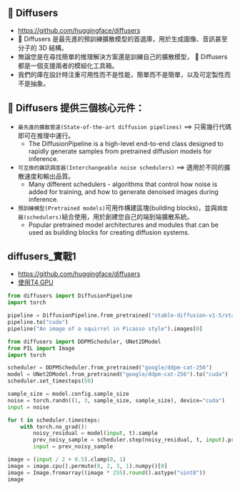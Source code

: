 ## 🤗 Diffusers
- https://github.com/huggingface/diffusers
- 🤗 Diffusers 是最先進的預訓練擴散模型的首選庫，用於生成圖像、音訊甚至分子的 3D 結構。
- 無論您是在尋找簡單的推理解決方案還是訓練自己的擴散模型， 🤗 Diffusers 都是一個支援兩者的模組化工具箱。
- 我們的庫在設計時注重可用性而不是性能，簡單而不是簡單，以及可定製性而不是抽象。

## 🤗 Diffusers 提供三個核心元件：
- `最先進的擴散管道(State-of-the-art diffusion pipelines)` ==> 只需幾行代碼即可在推理中運行。
  - The DiffusionPipeline is a high-level end-to-end class designed to rapidly generate samples from pretrained diffusion models for inference.
- `可互換的雜訊調度器(Interchangeable noise schedulers)` ==> 適用於不同的擴散速度和輸出品質。
  - Many different schedulers - algorithms that control how noise is added for training, and how to generate denoised images during inference.
- `預訓練模型(Pretrained models)`可用作構建區塊(building blocks)，並與`調度器(schedulers)`結合使用，用於創建您自己的端到端擴散系統。
  - Popular pretrained model architectures and modules that can be used as building blocks for creating diffusion systems.

## diffusers_實戰1
- https://github.com/huggingface/diffusers
- [使用T4 GPU](diffusers_實戰1_20250609_2.ipynb)
```python
from diffusers import DiffusionPipeline
import torch

pipeline = DiffusionPipeline.from_pretrained("stable-diffusion-v1-5/stable-diffusion-v1-5", torch_dtype=torch.float16)
pipeline.to("cuda")
pipeline("An image of a squirrel in Picasso style").images[0]
```

```python
from diffusers import DDPMScheduler, UNet2DModel
from PIL import Image
import torch

scheduler = DDPMScheduler.from_pretrained("google/ddpm-cat-256")
model = UNet2DModel.from_pretrained("google/ddpm-cat-256").to("cuda")
scheduler.set_timesteps(50)

sample_size = model.config.sample_size
noise = torch.randn((1, 3, sample_size, sample_size), device="cuda")
input = noise

for t in scheduler.timesteps:
    with torch.no_grad():
        noisy_residual = model(input, t).sample
        prev_noisy_sample = scheduler.step(noisy_residual, t, input).prev_sample
        input = prev_noisy_sample

image = (input / 2 + 0.5).clamp(0, 1)
image = image.cpu().permute(0, 2, 3, 1).numpy()[0]
image = Image.fromarray((image * 255).round().astype("uint8"))
image
```
